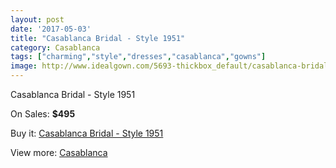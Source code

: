 ```yaml
---
layout: post
date: '2017-05-03'
title: "Casablanca Bridal - Style 1951"
category: Casablanca
tags: ["charming","style","dresses","casablanca","gowns"]
image: http://www.idealgown.com/5693-thickbox_default/casablanca-bridal-style-1951.jpg
---
```

Casablanca Bridal - Style 1951

On Sales: **$495**
<a href="https://www.idealgown.com/en/casablanca/2481-casablanca-bridal-style-1951.html"><amp-img layout="responsive" width="600" height="600" src="//www.idealgown.com/5693-thickbox_default/casablanca-bridal-style-1951.jpg" alt="Casablanca Bridal - Style 1951 0" /></a>
<a href="https://www.idealgown.com/en/casablanca/2481-casablanca-bridal-style-1951.html"><amp-img layout="responsive" width="600" height="600" src="//www.idealgown.com/5695-thickbox_default/casablanca-bridal-style-1951.jpg" alt="Casablanca Bridal - Style 1951 1" /></a>
<a href="https://www.idealgown.com/en/casablanca/2481-casablanca-bridal-style-1951.html"><amp-img layout="responsive" width="600" height="600" src="//www.idealgown.com/5694-thickbox_default/casablanca-bridal-style-1951.jpg" alt="Casablanca Bridal - Style 1951 2" /></a>

Buy it: [Casablanca Bridal - Style 1951](https://www.idealgown.com/en/casablanca/2481-casablanca-bridal-style-1951.html "Casablanca Bridal - Style 1951")

View more: [Casablanca](https://www.idealgown.com/en/31-casablanca "Casablanca")